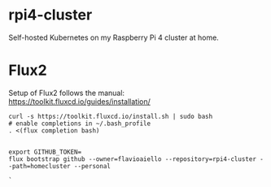# rpi4-cluster
Self-hosted Kubernetes on my Raspberry Pi 4 cluster at home.

# Flux2
Setup of Flux2 follows the manual: https://toolkit.fluxcd.io/guides/installation/

```
curl -s https://toolkit.fluxcd.io/install.sh | sudo bash
# enable completions in ~/.bash_profile
. <(flux completion bash)


export GITHUB_TOKEN=
flux bootstrap github --owner=flavioaiello --repository=rpi4-cluster --path=homecluster --personal

`
